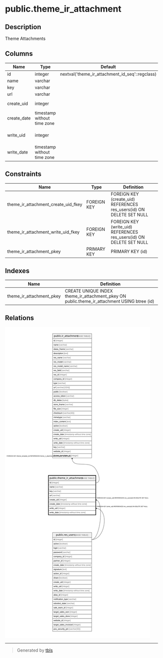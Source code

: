 # public.theme_ir_attachment

## Description

Theme Attachments

## Columns

| Name | Type | Default | Nullable | Children | Parents | Comment |
| ---- | ---- | ------- | -------- | -------- | ------- | ------- |
| id | integer | nextval('theme_ir_attachment_id_seq'::regclass) | false | [public.ir_attachment](public.ir_attachment.md) |  |  |
| name | varchar |  | false |  |  | Name |
| key | varchar |  | false |  |  | Key |
| url | varchar |  | true |  |  | Url |
| create_uid | integer |  | true |  | [public.res_users](public.res_users.md) | Created by |
| create_date | timestamp without time zone |  | true |  |  | Created on |
| write_uid | integer |  | true |  | [public.res_users](public.res_users.md) | Last Updated by |
| write_date | timestamp without time zone |  | true |  |  | Last Updated on |

## Constraints

| Name | Type | Definition |
| ---- | ---- | ---------- |
| theme_ir_attachment_create_uid_fkey | FOREIGN KEY | FOREIGN KEY (create_uid) REFERENCES res_users(id) ON DELETE SET NULL |
| theme_ir_attachment_write_uid_fkey | FOREIGN KEY | FOREIGN KEY (write_uid) REFERENCES res_users(id) ON DELETE SET NULL |
| theme_ir_attachment_pkey | PRIMARY KEY | PRIMARY KEY (id) |

## Indexes

| Name | Definition |
| ---- | ---------- |
| theme_ir_attachment_pkey | CREATE UNIQUE INDEX theme_ir_attachment_pkey ON public.theme_ir_attachment USING btree (id) |

## Relations

![er](public.theme_ir_attachment.svg)

---

> Generated by [tbls](https://github.com/k1LoW/tbls)
